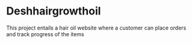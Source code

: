 # Deshhairgrowthoil
This project entails a hair oil website where a customer can place orders and track progress of the items
